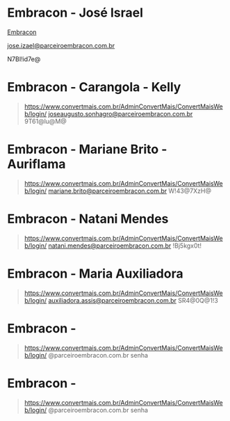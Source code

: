 # Embracon - José Israel
[Embracon](https://www.convertmais.com.br/AdminConvertMais/ConvertMaisWeb/login/)

jose.izael@parceiroembracon.com.br

N7BI!id7e@

# Embracon - Carangola - Kelly
>https://www.convertmais.com.br/AdminConvertMais/ConvertMaisWeb/login/
>joseaugusto.sonhagro@parceiroembracon.com.br
>9T61@lu@M@

# Embracon - Mariane Brito - Auriflama
>https://www.convertmais.com.br/AdminConvertMais/ConvertMaisWeb/login/
>mariane.brito@parceiroembracon.com.br
>W!43@7XzH@

# Embracon - Natani Mendes
>https://www.convertmais.com.br/AdminConvertMais/ConvertMaisWeb/login/
>natani.mendes@parceiroembracon.com.br
>!Bj5kgx0t!

# Embracon - Maria Auxiliadora
>https://www.convertmais.com.br/AdminConvertMais/ConvertMaisWeb/login/
>auxiliadora.assis@parceiroembracon.com.br
>SR4@0Q@1!3

# Embracon - 
>https://www.convertmais.com.br/AdminConvertMais/ConvertMaisWeb/login/
>@parceiroembracon.com.br
>senha

# Embracon - 
>https://www.convertmais.com.br/AdminConvertMais/ConvertMaisWeb/login/
>@parceiroembracon.com.br
>senha